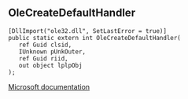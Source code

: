 ## OleCreateDefaultHandler

```
[DllImport("ole32.dll", SetLastError = true)]
public static extern int OleCreateDefaultHandler(
   ref Guid clsid,
   IUnknown pUnkOuter,
   ref Guid riid,
   out object lplpObj
);
```

[Microsoft documentation](https://docs.microsoft.com/en-us/windows/win32/api/ole2/nf-ole2-olecreatedefaulthandler)
